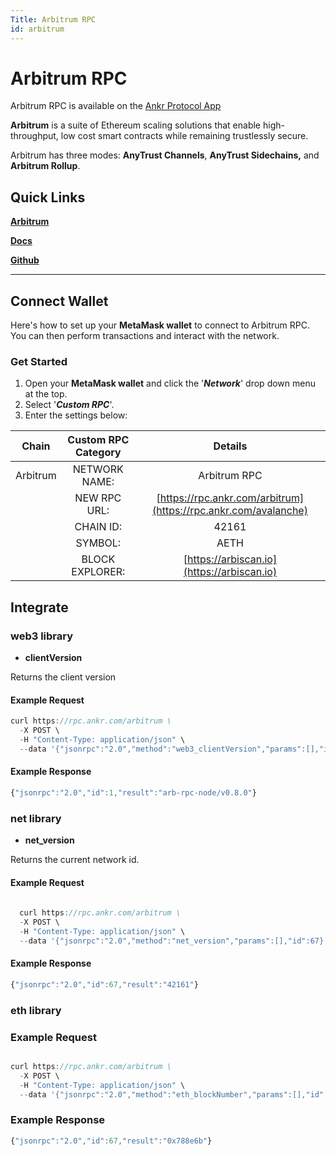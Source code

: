 ```yaml
---
Title: Arbitrum RPC
id: arbitrum
---
```


# Arbitrum RPC

Arbitrum RPC is available on the [Ankr Protocol App](https://www.ankr.com/protocol/public/arbitrum/)

**Arbitrum** is a suite of Ethereum scaling solutions that enable high-throughput, low cost smart contracts while remaining trustlessly secure.&#x20;

Arbitrum has three modes: **AnyTrust Channels**, **AnyTrust Sidechains,** and **Arbitrum Rollup**.

## **Quick Links**

[**Arbitrum**](https://arbitrum.io) ​

[**Docs**](https://developer.offchainlabs.com/docs/frontend\_integration)**​**

[**Github**](https://github.com/OffchainLabs)

---

## Connect Wallet

Here's how to set up your  **MetaMask wallet** to connect to Arbitrum RPC. You can then perform transactions and interact with the network.

### Get Started

1. Open your **MetaMask wallet** and click the '_**Network**_' drop down menu at the top.
2. Select '_**Custom RPC**_'.
3. Enter the settings below:



|   Chain  | Custom RPC Category |                             Details                             |
| :------: | :-----------------: | :-------------------------------------------------------------: |
| Arbitrum |    NETWORK NAME:    |                           Arbitrum RPC                          |
|          |     NEW RPC URL:    | [https://rpc.ankr.com/arbitrum](https://rpc.ankr.com/avalanche) |
|          |      CHAIN ID:      |                              42161                              |
|          |       SYMBOL:       |                               AETH                              |
|          |   BLOCK EXPLORER:   |            [https://arbiscan.io](https://arbiscan.io)           |


## Integrate

### web3 library

- **clientVersion**

Returns the client version

#### Example Request

```js
curl https://rpc.ankr.com/arbitrum \
  -X POST \
  -H "Content-Type: application/json" \
  --data '{"jsonrpc":"2.0","method":"web3_clientVersion","params":[],"id":1}'
```

#### Example Response

```js
{"jsonrpc":"2.0","id":1,"result":"arb-rpc-node/v0.8.0"}
```

### net library

- **net_version**

Returns the current network id.


#### Example Request

```js
  
  curl https://rpc.ankr.com/arbitrum \
  -X POST \
  -H "Content-Type: application/json" \
  --data '{"jsonrpc":"2.0","method":"net_version","params":[],"id":67}'
```

#### Example Response

```js
{"jsonrpc":"2.0","id":67,"result":"42161"}
```

### eth library

### Example Request

```js

curl https://rpc.ankr.com/arbitrum \
  -X POST \
  -H "Content-Type: application/json" \
  --data '{"jsonrpc":"2.0","method":"eth_blockNumber","params":[],"id":67}'
```

### Example Response

```js
{"jsonrpc":"2.0","id":67,"result":"0x788e6b"}
```






